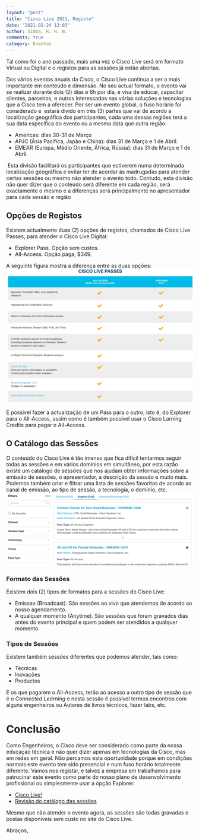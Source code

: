 ```yaml
---
layout: "post"
title: "Cisco Live 2021, Registo"
date: "2021-02-24 13:03"
author: Simba, R. H. N.
comments: true
category: Eventos
---
```

Tal como foi o ano passado, mais uma vez o Cisco Live será em formato Virtual ou Digital e o registos para as sessões já estão abertas.

Dos vários eventos anuais da Cisco, o Cisco Live continua a ser o mais importante em conteúdo e dimensão. No seu actual formato, o evento vai se realizar durante dois (2) dias e 6h por dia, e visa de educar, capacitar clientes, parceiros, e outros interessados nas várias soluções e tecnologias que a Cisco tem a oferecer. Por ser um evento global, o fuso horário foi considerado e  estará divido em três (3) partes que vai de acordo a localização geográfica dos participantes, cada uma dessas regiões terá a sua data específica do evento ou a mesma data que outra região:
- Americas: dias 30-31 de Março
- APJC (Ásia Pacifica, Japão e China): dias 31 de Março e 1 de Abril.
- EMEAR (Europa, Médio Oriente, África, Rússia): dias 31 de Março e 1 de Abril. 

 Esta divisão facilitará os participantes que estiverem numa determinada localização geográfica e evitar ter de acordar às madrugadas para atender certas sessões ou mesmo não atender o evento todo. Contudo, esta divisão não quer dizer que o conteúdo será diferente em cada região, será exactamente o mesmo e a diferenças será principalmente no apresentador para cada sessão e região

## Opções de Registos
Existem actualmente duas (2) opções de registos, chamados de Cisco Live Passes, para atender o Cisco Live Digital:
- Explorer Pass. Opção sem custos.
- All-Access. Opção paga, $349.

A seguinte figura mostra a diferença entre as duas opções:
<img src="/assets/CL_Passes.jpg" class="align-center">

É possível fazer a actualização de um Pass para o outro, isto é, do Explorer  para o All-Access, assim como é também possível usar o Cisco Larning Credits para pagar o All-Access.

## O Catálogo das Sessões
O conteúdo do Cisco Live é tão imenso que fica difícil tentarmos seguir todas as sessões e em vários domínios em simultâneo, por esta razão existe um catálogo de sessões que nos ajudam obter informações sobre a emissão de sessões, o apresentador, a descrição da sessão e muito mais. Podemos também criar e filtrar uma lista de sessões favoritas de acordo ao canal de emissão, ao tipo de sessão, a tecnologia, o domínio, etc.
<img src="/assets/CL_Passes1.jpg" class="align-center">

### Formato das Sessões
Existem dois (2) tipos de formatos para a sessões do Cisco Live:
- Emissao (Broadcast). São sessões ao vivo que atendemos de acordo ao nosso agendamento.
- A qualquer momento (Anytime). São sessões que foram gravados dias antes do evento principal e quem podem ser atendidos a qualquer momento.

### Tipos de Sessões
Existem também sessões diferentes que podemos atender, tais como:
- Técnicas
- Inovações
- Productos

E os que pagarem o All-Access, terão ao acesso a outro tipo de sessão que é o _Connected Learning_ e nesta sessão é possível termos encontros com alguns engenheiros ou Autores de livros técnicos, fazer labs, etc.

# Conclusão
Como Engenheiros, o Cisco deve ser considerado como parte da nossa educação técnica e não quer dizer apenas em tecnologias da Cisco, mas em redes em geral. Não percamos esta oportunidade porque em condições normais este evento tem sido presencial e num fuso horário totalmente diferente. Vamos nos registar, e talvez a empresa em trabalhamos para  patrocinar este evento como parte do nosso plano de desenvolvimento profissional ou simplesmente usar a opção Explorer:

- [Cisco Live!](https://www.ciscolive.com/2021.html)
- [Revisão do catálogo das sessões](https://www.ciscolive.com/2021/learn/technical-education.html)

Mesmo que não atender o evento agora, as sessões são todas gravadas e postas disponíveis sem custo no site do Cisco Live.


Abraços,
